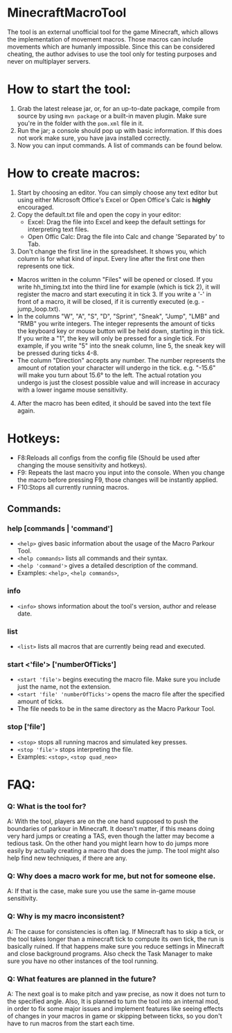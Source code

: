 # MinecraftMacroTool

The tool is an external unofficial tool for the game Minecraft, which allows the implementation of movement macros.
Those macros can include movements which are humanly impossible.
Since this can be considered cheating, the author advises to use the tool only for testing purposes and never on multiplayer servers.



# How to start the tool:

1. Grab the latest release jar, or, for an up-to-date package, compile from source by using `mvn package` or a built-in maven plugin. Make sure you're in the folder with the `pom.xml` file in it.
2. Run the jar; a console should pop up with basic information.
	If this does not work make sure, you have java installed correctly.
3. Now you can input commands. A list of commands can be found below.
   
   
   
# How to create macros:
1. Start by choosing an editor. 
	You can simply choose any text editor but using either Microsoft Office's Excel or Open Office's Calc is **highly** encouraged.
2. Copy the default.txt file and open the copy in your editor:
	* Excel: Drag the file into Excel and keep the default settings for interpreting text files.
	* Open Offic Calc: Drag the file into Calc and change 'Separated by' to Tab.
3. Don't change the first line in the spreadsheet. It shows you, which column is for what kind of input.
	Every line after the first one then represents one tick. 
  * Macros written in the column "Files" will  be opened or closed. If you write hh_timing.txt into the third line for example (which is tick 2), it will register the macro and start executing it in tick 3.
		If you write a '-' in front of a macro, it will be closed, if it is currently executed (e.g. -jump_loop.txt).
  * In the columns "W", "A", "S", "D", "Sprint", "Sneak", "Jump", "LMB" and "RMB" you write integers.
		The integer represents the amount of ticks the keyboard key or mouse button will be held down, starting in this tick.
		If you write a "1", the key will only be pressed for a single tick. 
		For example, if you write "5" into the sneak column, line 5, the sneak key will be pressed during ticks 4-8.
  * The column "Direction" accepts any number. The number represents the amount of rotation
		your character will undergo in the tick. e.g. "-15.6" will make you turn about 15.6° to the left.
		The actual rotation you undergo is just the closest possible value and will increase in accuracy with a lower ingame mouse sensitivity.
4. After the macro has been edited, it should be saved into the text file again.



# Hotkeys:
* F8:Reloads all configs from the config file (Should be used after changing the mouse sensitivity and hotkeys).
* F9: Repeats the last macro you input into the console. When you change the macro before pressing F9,
    those changes will be instantly applied.
* F10:Stops all currently running macros.



## Commands:
### help [commands | 'command']                                       
* `<help>` gives basic information about the usage of the Macro Parkour Tool.
* `<help commands>` lists all commands and their syntax.              
* `<help 'command'>` gives a detailed description of the command.      
* Examples: `<help>`, `<help commands>`, <help start>
	
### info                                                             
* `<info>` shows information about the tool's version, author and release date.	
	
### list                                                     
* `<list>` lists all macros that are currently being read and executed.
			
### start <'file'> ['numberOfTicks']                                           
* `<start 'file'>` begins executing the macro file. Make sure you include just the name, not the extension.                                      
* `<start 'file' 'numberOfTicks'>` opens the macro file after the specified amount of ticks.
* The file needs to be in the same directory as the Macro Parkour Tool.                    

### stop ['file']                                   
* `<stop>` stops all running macros and simulated key presses.
* `<stop 'file'>` stops interpreting the file.            
*  Examples: `<stop>`, `<stop quad_neo>`


		 
# FAQ:
### Q: What is the tool for?
A: With the tool, players are on the one hand supposed to push the boundaries of parkour in Minecraft.
It doesn't matter, if this means doing very hard jumps or creating a TAS, 
even though the latter may become a tedious task.
On the other hand you might learn how to do jumps more easily by actually creating a macro that does the jump.
The tool might also help find new techniques, if there are any.
  
### Q: Why does a macro work for me, but not for someone else.
A: If that is the case, make sure you use the same in-game mouse sensitivity.

### Q: Why is my macro inconsistent?
A: The cause for consistencies is often lag. If Minecraft has to skip a tick, or the tool takes longer 
than a minecraft tick to compute its own tick, the run is basically ruined. If that happens make sure 
you reduce settings in Minecraft and close background programs. Also check the Task Manager to make sure
you have no other instances of the tool running.
   
### Q: What features are planned in the future?
A: The next goal is to make pitch and yaw precise, as now it does not turn to the specified angle. Also,  It is planned to turn the tool into an internal mod, in order to fix
some major issues and implement features like seeing effects of changes in your macros in game or
skipping between ticks, so you don't have to run macros from the start each time.
